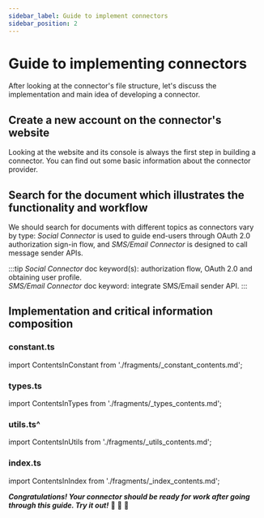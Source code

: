 ```yaml
---
sidebar_label: Guide to implement connectors
sidebar_position: 2
---
```


# Guide to implementing connectors

After looking at the connector's file structure, let's discuss the implementation and main idea of developing a connector.

## Create a new account on the connector's website

Looking at the website and its console is always the first step in building a connector. You can find out some basic information about the connector provider.

## Search for the document which illustrates the functionality and workflow

We should search for documents with different topics as connectors vary by type: _Social Connector_ is used to guide end-users through OAuth 2.0 authorization sign-in flow, and _SMS/Email Connector_ is designed to call message sender APIs.

:::tip
_Social Connector_ doc keyword(s): authorization flow, OAuth 2.0 and obtaining user profile.<br/>
_SMS/Email Connector_ doc keyword: integrate SMS/Email sender API.
:::

## Implementation and critical information composition

### constant.ts

import ContentsInConstant from './fragments/\_constant_contents.md';

<ContentsInConstant />

### types.ts

import ContentsInTypes from './fragments/\_types_contents.md';

<ContentsInTypes />

### utils.ts^

import ContentsInUtils from './fragments/\_utils_contents.md';

<ContentsInUtils />

### index.ts

import ContentsInIndex from './fragments/\_index_contents.md';

<ContentsInIndex />

_**Congratulations! Your connector should be ready for work after going through this guide. Try it out!**_ :rocket: :rocket: :rocket:
